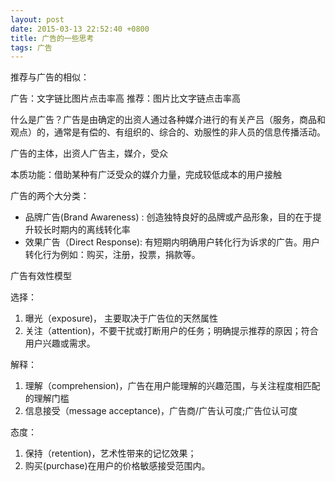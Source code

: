 ```yaml
---
layout: post
date: 2015-03-13 22:52:40 +0800
title: 广告的一些思考
tags: 广告
---
```


推荐与广告的相似：

广告：文字链比图片点击率高
推荐：图片比文字链点击率高

什么是广告？广告是由确定的出资人通过各种媒介进行的有关产吕（服务，商品和观点）的，通常是有偿的、有组织的、综合的、劝服性的非人员的信息传播活动。

广告的主体，出资人广告主，媒介，受众

本质功能：借助某种有广泛受众的媒介力量，完成较低成本的用户接触

广告的两个大分类：

* 品牌广告(Brand Awareness) : 创造独特良好的品牌或产品形象，目的在于提升较长时期内的离线转化率
* 效果广告（Direct Response): 有短期内明确用户转化行为诉求的广告。用户转化行为例如：购买，注册，投票，捐款等。 

广告有效性模型

选择：
1. 曝光（exposure)， 主要取决于广告位的天然属性
1. 关注（attention)，不要干扰或打断用户的任务；明确提示推荐的原因；符合用户兴趣或需求。

解释：
1. 理解（comprehension)，广告在用户能理解的兴趣范围，与关注程度相匹配的理解门槛
1. 信息接受（message acceptance)，广告商/广告认可度;广告位认可度

态度：
1. 保持（retention)，艺术性带来的记忆效果；
1. 购买(purchase)在用户的价格敏感接受范围内。
